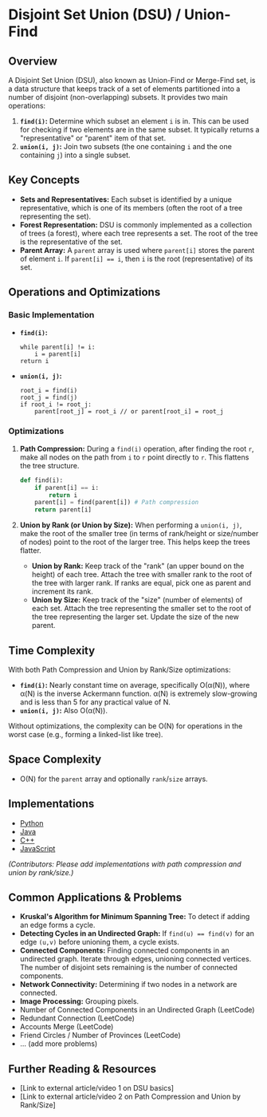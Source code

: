 # Disjoint Set Union (DSU) / Union-Find

## Overview

A Disjoint Set Union (DSU), also known as Union-Find or Merge-Find set, is a data structure that keeps track of a set of elements partitioned into a number of disjoint (non-overlapping) subsets. It provides two main operations:

1.  **`find(i)`:** Determine which subset an element `i` is in. This can be used for checking if two elements are in the same subset. It typically returns a "representative" or "parent" item of that set.
2.  **`union(i, j)`:** Join two subsets (the one containing `i` and the one containing `j`) into a single subset.

## Key Concepts

*   **Sets and Representatives:** Each subset is identified by a unique representative, which is one of its members (often the root of a tree representing the set).
*   **Forest Representation:** DSU is commonly implemented as a collection of trees (a forest), where each tree represents a set. The root of the tree is the representative of the set.
*   **Parent Array:** A `parent` array is used where `parent[i]` stores the parent of element `i`. If `parent[i] == i`, then `i` is the root (representative) of its set.

## Operations and Optimizations

### Basic Implementation

*   **`find(i)`:**
    ```
    while parent[i] != i:
        i = parent[i]
    return i
    ```
*   **`union(i, j)`:**
    ```
    root_i = find(i)
    root_j = find(j)
    if root_i != root_j:
        parent[root_j] = root_i // or parent[root_i] = root_j
    ```

### Optimizations

1.  **Path Compression:**
    During a `find(i)` operation, after finding the root `r`, make all nodes on the path from `i` to `r` point directly to `r`. This flattens the tree structure.
    ```python
    def find(i):
        if parent[i] == i:
            return i
        parent[i] = find(parent[i]) # Path compression
        return parent[i]
    ```

2.  **Union by Rank (or Union by Size):**
    When performing a `union(i, j)`, make the root of the smaller tree (in terms of rank/height or size/number of nodes) point to the root of the larger tree. This helps keep the trees flatter.
    *   **Union by Rank:** Keep track of the "rank" (an upper bound on the height) of each tree. Attach the tree with smaller rank to the root of the tree with larger rank. If ranks are equal, pick one as parent and increment its rank.
    *   **Union by Size:** Keep track of the "size" (number of elements) of each set. Attach the tree representing the smaller set to the root of the tree representing the larger set. Update the size of the new parent.

## Time Complexity

With both Path Compression and Union by Rank/Size optimizations:
*   **`find(i)`:** Nearly constant time on average, specifically O(α(N)), where α(N) is the inverse Ackermann function. α(N) is extremely slow-growing and is less than 5 for any practical value of N.
*   **`union(i, j)`:** Also O(α(N)).

Without optimizations, the complexity can be O(N) for operations in the worst case (e.g., forming a linked-list like tree).

## Space Complexity

*   O(N) for the `parent` array and optionally `rank`/`size` arrays.

## Implementations

*   [Python](./Implementations/Python/)
*   [Java](./Implementations/Java/)
*   [C++](./Implementations/Cpp/)
*   [JavaScript](./Implementations/JavaScript/)

*(Contributors: Please add implementations with path compression and union by rank/size.)*

## Common Applications & Problems

*   **Kruskal's Algorithm for Minimum Spanning Tree:** To detect if adding an edge forms a cycle.
*   **Detecting Cycles in an Undirected Graph:** If `find(u) == find(v)` for an edge `(u,v)` before unioning them, a cycle exists.
*   **Connected Components:** Finding connected components in an undirected graph. Iterate through edges, unioning connected vertices. The number of disjoint sets remaining is the number of connected components.
*   **Network Connectivity:** Determining if two nodes in a network are connected.
*   **Image Processing:** Grouping pixels.
*   Number of Connected Components in an Undirected Graph (LeetCode)
*   Redundant Connection (LeetCode)
*   Accounts Merge (LeetCode)
*   Friend Circles / Number of Provinces (LeetCode)
*   ... (add more problems)

## Further Reading & Resources

*   [Link to external article/video 1 on DSU basics]
*   [Link to external article/video 2 on Path Compression and Union by Rank/Size]
